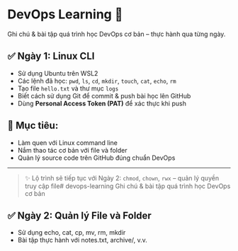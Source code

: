 # DevOps Learning 📘

Ghi chú & bài tập quá trình học DevOps cơ bản – thực hành qua từng ngày.

## ✅ Ngày 1: Linux CLI 
- Sử dụng Ubuntu trên WSL2
- Các lệnh đã học: `pwd`, `ls`, `cd`, `mkdir`, `touch`, `cat`, `echo`, `rm`
- Tạo file `hello.txt` và thư mục `logs`
- Biết cách sử dụng Git để commit & push bài học lên GitHub
- Dùng **Personal Access Token (PAT)** để xác thực khi push

## 🎯 Mục tiêu:
- Làm quen với Linux command line
- Nắm thao tác cơ bản với file và folder
- Quản lý source code trên GitHub đúng chuẩn DevOps

---

> ✨ Lộ trình sẽ tiếp tục với Ngày 2: `chmod`, `chown`, `rwx` – quản lý quyền truy cập file# devops-learning
Ghi chú &amp; bài tập quá trình học DevOps cơ bản
## ✅ Ngày 2: Quản lý File và Folder
- Sử dụng echo, cat, cp, mv, rm, mkdir
- Bài tập thực hành với notes.txt, archive/, v.v.
